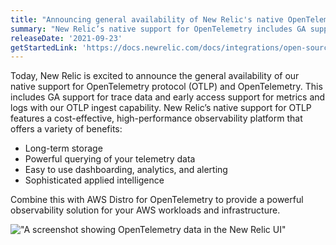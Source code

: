 ```yaml
---
title: "Announcing general availability of New Relic's native OpenTelemetry support"
summary: "New Relic’s native support for OpenTelemetry includes GA support for trace data and early access support for metrics and logs with our OTLP ingest capability."
releaseDate: '2021-09-23'
getStartedLink: 'https://docs.newrelic.com/docs/integrations/open-source-telemetry-integrations/opentelemetry/opentelemetry-quick-start/'
---
```

Today, New Relic is excited to announce the general availability of our native support for OpenTelemetry protocol (OTLP) and OpenTelemetry. This includes GA support for trace data and early access support for metrics and logs with our OTLP ingest capability. New Relic’s native support for OTLP features a cost-effective, high-performance observability platform that offers a variety of benefits:

* Long-term storage
* Powerful querying of your telemetry data
* Easy to use dashboarding, analytics, and alerting
* Sophisticated applied intelligence

Combine this with AWS Distro for OpenTelemetry to provide a powerful observability solution for your AWS workloads and infrastructure.

!["A screenshot showing OpenTelemetry data in the New Relic UI"](src/images/otel.png "OpenTelemetry data in the New Relic UI")